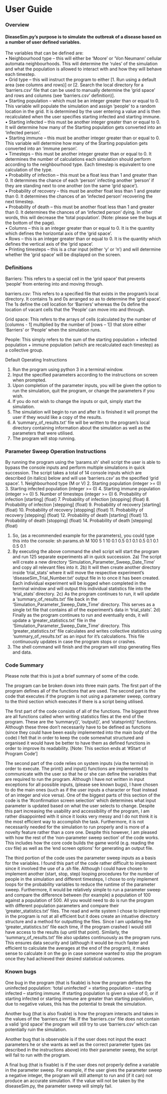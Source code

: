 <h1>User Guide</h1>



<h3>Overview</h3>

<p style="text-align:justify;"><h4>DieaseSim.py’s purpose is to simulate the outbreak of a disease based on a number of user defined variables.</h4>
	
The variables that can be defined are:<br />
•	Neighbourhood type – this will either be ‘Moore’ or ‘Von Neumann’ cellular automata neighbourhoods. This will determine the ‘rules’ of the simulation and what the population is allowed to interact with and how they will behave each timestep.<br />
•	Grid type – this will instruct the program to either [1. Run using a default area (see columns and rows)] or [2. Search the local directory for a ‘barriers.csv’ file that can be used to manually determine the ‘grid space’ and rows and columns (see ‘barriers.csv’ definition)].<br />
•	Starting population – which must be an integer greater than or equal to 0. This variable will populate the simulation and assign ‘people’ to a random location in the grid. It is determined by the user entering a value and is then recalculated when the user specifies starting infected and starting immune.<br />
•	Starting infected – this must be another integer greater than or equal to 0. It will determine how many of the Starting population gets converted into an ‘infected person’.<br />
•	Starting immune – this must be another integer greater than or equal to 0. This variable will determine how many of the Starting population gets converted into an ‘immune person’.<br />
•	Timesteps – this must be another integer greater than or equal to 0. It determines the number of calculations each simulation should perform according to the neighbourhood type. Each timestep is equivalent to one calculation of the type.<br />
•	Probability of infection – this must be a float less than 1 and greater than 0. It determines the chance of each ‘person’ infecting another ‘person’ if they are standing next to one another (on the same ‘grid space’).<br />
•	Probability of recovery – this must be another float less than 1 and greater than 0. It determines the chances of an ‘infected person’ recovering the next timestep.<br />
•	Probability of death – this must be another float less than 1 and greater than 0. It determines the chances of an ‘infected person’ dying. In other words, this will decrease the ‘total population’. (Note: please see the bugs at the bottom of the page).<br />
•	Columns – this is an integer greater than or equal to 0. It is the quantity which defines the horizontal axis of the ‘grid space’.<br />
•	Rows – this is an integer greater than or equal to 0. It is the quantity which defines the vertical axis of the ‘grid space’.<br />
•	Printing timesteps – this is a char input (either ‘y’ or ‘n’) and will determine whether the ‘grid space’ will be displayed on the screen.</p>



<h3> Definitions </h3>

Barriers: This refers to a special cell in the ‘grid space’ that prevents ‘people’ from entering into and moving through.

barriers.csv: This refers to a specified file that exists in the program’s local directory. It contains 1s and 0s arranged so as to determine the ‘grid space’. The 1s define the cell location for ‘Barriers’ whereas the 0s define the location of vacant cells that the ‘People’ can move into and through.

Grid space: This refers to the arrays of cells (calculated by the number of [columns - 1] multiplied by the number of [rows – 1]) that store either ‘Barriers’ or ‘People’ when the simulation runs.

People: This simply refers to the sum of the starting population + infected population + immune population (which are recalculated each timestep) as a collective group.

Default Operating Instructions
1) Run the program using python 3 in a terminal window.
2) Input the specified parameters according to the instructions on screen when prompted.
3) Upon completion of the parameter inputs, you will be given the option to run the simulation, quit the program, or change the parameters if you wish.
4) If you do not wish to change the inputs or quit, simply start the simulation.
5) The simulation will begin to run and after it is finished it will prompt the user if they would like a copy of the results.
6) A ‘summary_of_results.txt’ file will be written to the program’s local directory containing information about the simulation as well as the parameters that were utilised.
7) The program will stop running.



<h3> Parameter Sweep Operation Instructions </h3> 

By running the program using the ‘params.sh’ shell script the user is able to bypass the console inputs and perform multiple simulations in quick succession. The script takes a total of 14 console inputs which are described (in italics) below and will use ‘barriers.csv’ as the specified ‘grid space’.
	1. Neighbourhood type (M or V)
	2. Starting population (integer >= 0)
	3. Starting infected population (integer >= 0)
	4. Starting immune population (integer >= 0)
	5. Number of timesteps (integer >= 0)
	6. Probability of infection [starting] (float)
	7. Probability of infection [stopping] (float)
	8. Probability of infection [stepping] (float)
	9. Probability of recovery [starting] (float)
	10. Probability of recovery [stopping] (float)
	11. Probability of recovery [stepping] (float)
	12. Probability of death [starting] (float)
	13. Probability of death [stopping] (float)
	14. Probability of death [stepping] (float)

1) So, (as a recommended example for the parameters), you could type this into the console:
sh params.sh M 100 5 1 10 0.1 0.5 0.1 0.1 0.5 0.1 0.1 0.5 0.1
2) By executing the above command the shell script will start the program and run 125 separate 	experiments all in quick succession. 
2a) The script will create a new directory ‘Simulation_Parameter_Sweep_Date_Time’ and copy all 	relevant files into it. 
2b) It will then create another directory inside ‘trial_stats’ where it will move the respective 	experiment’s ‘diseaseSim_Trial_Number.txt’ output file in to once it has been created. 
	Each individual experiment will be logged when completed in the terminal window and will 	output this individual statistics file into the ‘trial_stats’ directory.
2c) As the program continues to run, it will update a ‘summary_of_results.txt’ file back in the 	‘Simulation_Parameter_Sweep_Date_Time’ directory. This serves as a single txt file that 	contains all of the experiment’s data in ‘trial_stats’.
2d) Finally as the program continues to run and eventually ends, it will update a 	‘greater_statistics.txt’ file in the ‘Simulation_Parameter_Sweep_Date_Time’ directory.
	This ‘greater_statistics.txt’ file calculates and writes collective statistics using 	‘summary_of_results.txt’ as an input for it’s calculations. 
	This file continuously updates in case the program stops or crashes.
3) The shell command will finish and the program will stop generating files and data.



<h3>Code Summary</h3>

Please note that this is just a brief summary of some of the code.

The program can be broken down into three main parts. The first part of the program defines all of the functions that are used. The second part is the code that executes if the program is not using a parameter sweep, contrary to the third section which executes if there is a script being utilised.

The first part of the code consists of all of the functions. The biggest three are all functions called when writing statistics files at the end of the program. These are the ‘summary()’, ‘output()’, and ‘statsprint()’ functions. Although these three don’t necessarily have to be defined as functions (since they could have been easily implemented into the main body of the code) I felt that in order to keep the code somewhat structured and organised it would have be better to have them as defined functions in order to improve its readability. [Note: This section ends at ‘#Start of Program Code’]

The second part of the code relies on system inputs (via the terminal) in order to execute.
The print() and input() functions are implemented to communicate with the user so that he or she can define the variables that are required to run the program. Although I have not written in input exceptions for all possible inputs, (please see known bugs), I have chosen to do the main ones (such as if the user inputs a character or float instead of an integer and vice versa). 
One of the biggest parts of this section of the code is the ‘#confirmation screen selection’ which determines what input parameter is updated based on what the user selects to change. Despite this part increasing the usability and accessibility of the program, I am rather disappointed with it since it looks very messy and I do not think it is the most efficient way to accomplish the task. Furthermore, it is not necessarily needed for the simulation to run properly and is more of a novelty feature rather than a core one.
Despite this however, I am pleased with how the rest of the ‘non-parameter sweep section’ of the code works. This includes how the core code builds the game world (e.g. reading the csv file) as well as the ‘end screen options’ for generating an output file.

The third portion of the code uses the parameter sweep inputs as a basis for the variables. I found this part of the code rather difficult to implement since it involved the use of a .sh file. Although I could have chosen to implement another (start, stop, step) looping procedures for the number of people in the simulation and different timesteps, I chose to only implement loops for the probability variables to reduce the runtime of the parameter sweep.
Furthermore, it would be relatively simple to run a parameter sweep and compare the difference between (for example) a population of 100 against a population of 500. All you would need to do is run the program with different population parameters and compare their ‘greater_statistics.txt’ files.
The read and write system I chose to implement in the program is not at all efficient but it does create an intuative directory structure and a method for outputting the files. Since I am updating the ‘greater_statistics.txt’ file each time, if the program crashed I would still have access to the results (up until that point). Similarly, the ‘summary_of_results.txt’ file also updates continuously as the program runs. This ensures data security and (although it would be much faster and efficient to calculate the averages at the end of the program), it makes sense to calculate it on the go in case someone wanted to stop the program once they had achieved their desired statistical outcomes.



<h3>Known bugs</h3>

One bug in the program (that is fixable) is how the program defines the uninfected population:
‘total uninfected’ = starting population – starting infected – starting immune.
If starting population is given a value of 0, or if starting infected or starting immune are greater than starting population, due to negative values, this has the potential to break the simulation.

Another bug (that is also fixable) is how the program interacts and takes in the values of the ‘barriers.csv’ file. If the ‘barriers.csv’ file does not contain a valid ‘grid space’ the program will still try to use ‘barriers.csv’ which can potentially ruin the simulation.

Another bug that is observable is if the user does not input the exact parameters he or she wants as well as the correct parameter types (as described in the instructions above) into their parameter sweep, the script will fail to run with the program.

A final bug (that is fixable) is if the user does not properly define a variable in the parameter sweep. For example, if the user gives the parameter sweep a negative integer, the program will still attempt to run and (if it can) not produce an accurate simulation. If the value will not be taken by the diseaseSim.py, the parameter sweep will simply fail.
